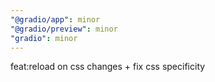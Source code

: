 ```yaml
---
"@gradio/app": minor
"@gradio/preview": minor
"gradio": minor
---
```


feat:reload on css changes + fix css specificity
